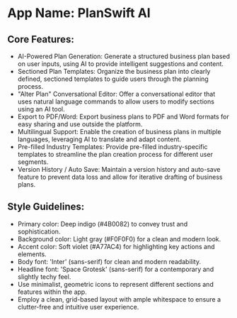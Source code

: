 # **App Name**: PlanSwift AI

## Core Features:

- AI-Powered Plan Generation: Generate a structured business plan based on user inputs, using AI to provide intelligent suggestions and content.
- Sectioned Plan Templates: Organize the business plan into clearly defined, sectioned templates to guide users through the planning process.
- "Alter Plan" Conversational Editor: Offer a conversational editor that uses natural language commands to allow users to modify sections using an AI tool.
- Export to PDF/Word: Export business plans to PDF and Word formats for easy sharing and use outside the platform.
- Multilingual Support: Enable the creation of business plans in multiple languages, leveraging AI to translate and adapt content.
- Pre-filled Industry Templates: Provide pre-filled industry-specific templates to streamline the plan creation process for different user segments.
- Version History / Auto Save: Maintain a version history and auto-save feature to prevent data loss and allow for iterative drafting of business plans.

## Style Guidelines:

- Primary color: Deep indigo (#4B0082) to convey trust and sophistication.
- Background color: Light gray (#F0F0F0) for a clean and modern look.
- Accent color: Soft violet (#A77AC4) for highlighting key actions and elements.
- Body font: 'Inter' (sans-serif) for clean and modern readability.
- Headline font: 'Space Grotesk' (sans-serif) for a contemporary and slightly techy feel.
- Use minimalist, geometric icons to represent different sections and features within the app.
- Employ a clean, grid-based layout with ample whitespace to ensure a clutter-free and intuitive user experience.